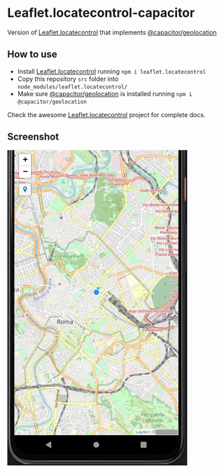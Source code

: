 # Leaflet.locatecontrol-capacitor

Version of [Leaflet.locatecontrol](https://github.com/domoritz/leaflet-locatecontrol) that implements [@capacitor/geolocation](https://capacitorjs.com/docs/apis/geolocation)

## How to use

- Install [Leaflet.locatecontrol](https://github.com/domoritz/leaflet-locatecontrol) running `npm i leaflet.locatecontrol`
- Copy this repository `src` folder into `node_modules/leaflet.locatecontrol/`
- Make sure [@capacitor/geolocation](https://capacitorjs.com/docs/apis/geolocation) is installed running `npm i @capacitor/geolocation`

Check the awesome [Leaflet.locatecontrol](https://github.com/domoritz/leaflet-locatecontrol) project for complete docs.

## Screenshot

![screenshot](screenshot.png "Screenshot showing the capacitor locate control")